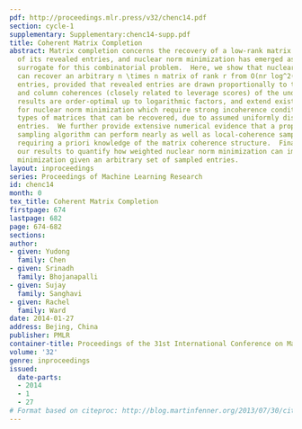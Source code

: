 ```yaml
---
pdf: http://proceedings.mlr.press/v32/chenc14.pdf
section: cycle-1
supplementary: Supplementary:chenc14-supp.pdf
title: Coherent Matrix Completion
abstract: Matrix completion concerns the recovery of a low-rank matrix from a subset
  of its revealed entries, and nuclear norm minimization has emerged as an effective
  surrogate for this combinatorial problem.  Here, we show that nuclear norm minimization
  can recover an arbitrary n \times n matrix of rank r from O(nr log^2(n)) revealed
  entries, provided that revealed entries are drawn proportionally to the local row
  and column coherences (closely related to leverage scores) of the underlying matrix.  Our
  results are order-optimal up to logarithmic factors, and extend existing results
  for nuclear norm minimization which require strong incoherence conditions on the
  types of matrices that can be recovered, due to assumed uniformly distributed revealed
  entries.  We further provide extensive numerical evidence that a proposed two-phase
  sampling algorithm can perform nearly as well as local-coherence sampling and without
  requiring a priori knowledge of the matrix coherence structure.  Finally, we apply
  our results to quantify how weighted nuclear norm minimization can improve on unweighted
  minimization given an arbitrary set of sampled entries.
layout: inproceedings
series: Proceedings of Machine Learning Research
id: chenc14
month: 0
tex_title: Coherent Matrix Completion
firstpage: 674
lastpage: 682
page: 674-682
sections: 
author:
- given: Yudong
  family: Chen
- given: Srinadh
  family: Bhojanapalli
- given: Sujay
  family: Sanghavi
- given: Rachel
  family: Ward
date: 2014-01-27
address: Bejing, China
publisher: PMLR
container-title: Proceedings of the 31st International Conference on Machine Learning
volume: '32'
genre: inproceedings
issued:
  date-parts:
  - 2014
  - 1
  - 27
# Format based on citeproc: http://blog.martinfenner.org/2013/07/30/citeproc-yaml-for-bibliographies/
---
```

